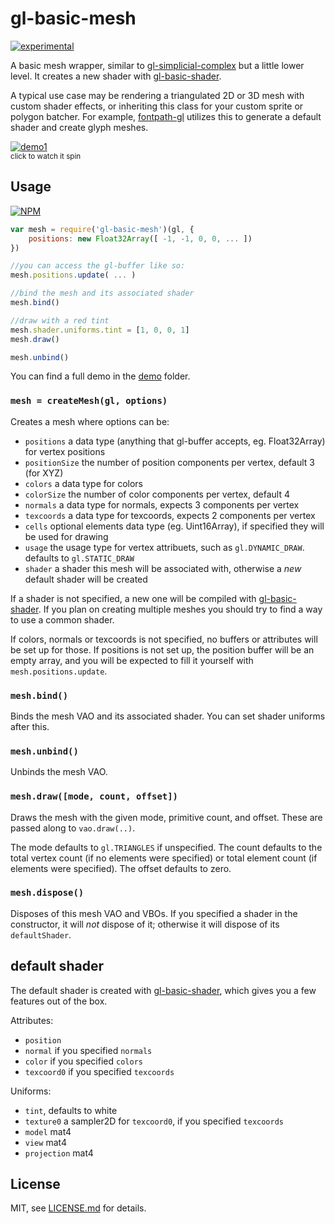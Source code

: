 # gl-basic-mesh

[![experimental](http://badges.github.io/stability-badges/dist/experimental.svg)](http://github.com/badges/stability-badges)

A basic mesh wrapper, similar to [gl-simplicial-complex](https://www.npmjs.org/package/gl-simplicial-complex) but a little lower level. It creates a new shader with [gl-basic-shader](https://github.com/mattdesl/gl-basic-shader).

A typical use case may be rendering a triangulated 2D or 3D mesh with custom shader effects, or inheriting this class for your custom sprite or polygon batcher. For example, [fontpath-gl](https://github.com/mattdesl/fontpath-gl) utilizes this to generate a default shader and create glyph meshes. 

[![demo1](http://i.imgur.com/tlvIlJQ.png)](http://mattdesl.github.io/gl-basic-mesh/demo/index.html)  
<sup>click to watch it spin</sup>

## Usage

[![NPM](https://nodei.co/npm/gl-basic-mesh.png)](https://nodei.co/npm/gl-basic-mesh/)

```js
var mesh = require('gl-basic-mesh')(gl, {
	positions: new Float32Array([ -1, -1, 0, 0, ... ])
})

//you can access the gl-buffer like so:
mesh.positions.update( ... ) 

//bind the mesh and its associated shader
mesh.bind()

//draw with a red tint
mesh.shader.uniforms.tint = [1, 0, 0, 1]
mesh.draw()

mesh.unbind()
```

You can find a full demo in the [demo](demo/) folder.

### ```mesh = createMesh(gl, options)```

Creates a mesh where options can be:

- `positions` a data type (anything that gl-buffer accepts, eg. Float32Array) for vertex positions
- `positionSize` the number of position components per vertex, default 3 (for XYZ)
- `colors` a data type for colors
- `colorSize` the number of color components per vertex, default 4
- `normals` a data type for normals, expects 3 components per vertex
- `texcoords` a data type for texcoords, expects 2 components per vertex
- `cells` optional elements data type (eg. Uint16Array), if specified they will be used for drawing
- `usage` the usage type for vertex attribuets, such as `gl.DYNAMIC_DRAW`. defaults to `gl.STATIC_DRAW`
- `shader` a shader this mesh will be associated with, otherwise a *new* default shader will be created 

If a shader is not specified, a new one will be compiled with [gl-basic-shader](https://npmjs.org/package/gl-basic-shader). If you plan on creating multiple meshes you should try to find a way to use a common shader. 

If colors, normals or texcoords is not specified, no buffers or attributes will be set up for those. If positions is not set up, the position buffer will be an empty array, and you will be expected to fill it yourself with `mesh.positions.update`.

### `mesh.bind()`

Binds the mesh VAO and its associated shader. You can set shader uniforms after this.

### `mesh.unbind()`

Unbinds the mesh VAO.

### `mesh.draw([mode, count, offset])`

Draws the mesh with the given mode, primitive count, and offset. These are passed along to `vao.draw(..)`. 

The mode defaults to `gl.TRIANGLES` if unspecified. The count defaults to the total vertex count (if no elements were specified) or total element count (if elements were specified). The offset defaults to zero.

### `mesh.dispose()`

Disposes of this mesh VAO and VBOs. If you specified a shader in the constructor, it will *not* dispose of it; otherwise it will dispose of its `defaultShader`. 

## default shader

The default shader is created with [gl-basic-shader](https://npmjs.org/package/gl-basic-shader), which gives you a few features out of the box.

Attributes:

- `position` 
- `normal` if you specified `normals`
- `color` if you specified `colors`
- `texcoord0` if you specified `texcoords`

Uniforms:

- `tint`, defaults to white
- `texture0` a sampler2D for `texcoord0`, if you specified `texcoords`
- `model` mat4
- `view` mat4
- `projection` mat4

## License

MIT, see [LICENSE.md](http://github.com/mattdesl/gl-basic-mesh/blob/master/LICENSE.md) for details.

